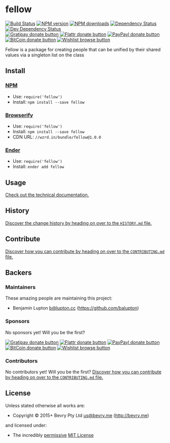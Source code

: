 
<!-- TITLE/ -->

# fellow

<!-- /TITLE -->


<!-- BADGES/ -->

[![Build Status](https://img.shields.io/travis/bevry/fellow/master.svg)](http://travis-ci.org/bevry/fellow "Check this project's build status on TravisCI")
[![NPM version](https://img.shields.io/npm/v/fellow.svg)](https://npmjs.org/package/fellow "View this project on NPM")
[![NPM downloads](https://img.shields.io/npm/dm/fellow.svg)](https://npmjs.org/package/fellow "View this project on NPM")
[![Dependency Status](https://img.shields.io/david/bevry/fellow.svg)](https://david-dm.org/bevry/fellow)
[![Dev Dependency Status](https://img.shields.io/david/dev/bevry/fellow.svg)](https://david-dm.org/bevry/fellow#info=devDependencies)<br/>
[![Gratipay donate button](https://img.shields.io/gratipay/bevry.svg)](https://www.gratipay.com/bevry/ "Donate weekly to this project using Gratipay")
[![Flattr donate button](https://img.shields.io/badge/flattr-donate-yellow.svg)](http://flattr.com/thing/344188/balupton-on-Flattr "Donate monthly to this project using Flattr")
[![PayPayl donate button](https://img.shields.io/badge/paypal-donate-yellow.svg)](https://www.paypal.com/cgi-bin/webscr?cmd=_s-xclick&hosted_button_id=QB8GQPZAH84N6 "Donate once-off to this project using Paypal")
[![BitCoin donate button](https://img.shields.io/badge/bitcoin-donate-yellow.svg)](https://bevry.me/bitcoin "Donate once-off to this project using BitCoin")
[![Wishlist browse button](https://img.shields.io/badge/wishlist-donate-yellow.svg)](https://bevry.me/wishlist "Buy an item on our wishlist for us")

<!-- /BADGES -->


<!-- DESCRIPTION/ -->

Fellow is a package for creating people that can be unified by their shared values via a singleton list on the class

<!-- /DESCRIPTION -->


<!-- INSTALL/ -->

## Install

### [NPM](http://npmjs.org/)
- Use: `require('fellow')`
- Install: `npm install --save fellow`

### [Browserify](http://browserify.org/)
- Use: `require('fellow')`
- Install: `npm install --save fellow`
- CDN URL: `//wzrd.in/bundle/fellow@1.0.0`

### [Ender](http://enderjs.com)
- Use: `require('fellow')`
- Install: `ender add fellow`

<!-- /INSTALL -->


## Usage

[Check out the technical documentation.](https://rawgit.com/bevry/fellow/master/docs/index.html)


<!-- HISTORY/ -->

## History
[Discover the change history by heading on over to the `HISTORY.md` file.](https://github.com/bevry/fellow/blob/master/HISTORY.md#files)

<!-- /HISTORY -->


<!-- CONTRIBUTE/ -->

## Contribute

[Discover how you can contribute by heading on over to the `CONTRIBUTING.md` file.](https://github.com/bevry/fellow/blob/master/CONTRIBUTING.md#files)

<!-- /CONTRIBUTE -->


<!-- BACKERS/ -->

## Backers

### Maintainers

These amazing people are maintaining this project:

- Benjamin Lupton <b@lupton.cc> (https://github.com/balupton)

### Sponsors

No sponsors yet! Will you be the first?

[![Gratipay donate button](https://img.shields.io/gratipay/bevry.svg)](https://www.gratipay.com/bevry/ "Donate weekly to this project using Gratipay")
[![Flattr donate button](https://img.shields.io/badge/flattr-donate-yellow.svg)](http://flattr.com/thing/344188/balupton-on-Flattr "Donate monthly to this project using Flattr")
[![PayPayl donate button](https://img.shields.io/badge/paypal-donate-yellow.svg)](https://www.paypal.com/cgi-bin/webscr?cmd=_s-xclick&hosted_button_id=QB8GQPZAH84N6 "Donate once-off to this project using Paypal")
[![BitCoin donate button](https://img.shields.io/badge/bitcoin-donate-yellow.svg)](https://bevry.me/bitcoin "Donate once-off to this project using BitCoin")
[![Wishlist browse button](https://img.shields.io/badge/wishlist-donate-yellow.svg)](https://bevry.me/wishlist "Buy an item on our wishlist for us")

### Contributors

No contributors yet! Will you be the first?
[Discover how you can contribute by heading on over to the `CONTRIBUTING.md` file.](https://github.com/bevry/fellow/blob/master/CONTRIBUTING.md#files)

<!-- /BACKERS -->


<!-- LICENSE/ -->

## License

Unless stated otherwise all works are:

- Copyright &copy; 2015+ Bevry Pty Ltd <us@bevry.me> (http://bevry.me)

and licensed under:

- The incredibly [permissive](http://en.wikipedia.org/wiki/Permissive_free_software_licence) [MIT License](http://opensource.org/licenses/mit-license.php)

<!-- /LICENSE -->


